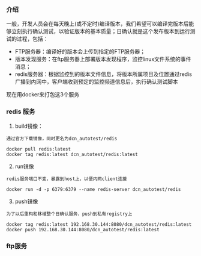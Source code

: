 ### 介绍

  一般，开发人员会在每天晚上(或不定时)编译版本，我们希望可以编译完版本后能够立刻执行确认测试，以验证版本的基本质量；日确认就是这个发布版本到运行测试的过程，包括：
  - FTP服务器：编译好的版本会上传到指定的FTP服务器；
  - 版本发现服务：在ftp服务器上部署版本发现程序，监控linux文件系统的事件消息；
  - redis服务器：根据监控到的版本文件信息，将版本所属项目及位置通过redis广播到内网中，客户端收到预定的监控频道信息后，执行确认测试脚本
  
  现在用docker来打包这3个服务
  
### redis 服务
  
  1. build镜像：
  
    通过官方下载镜像，同时更名为dcn_autotest/redis
```shell
docker pull redis:latest
docker tag redis:latest dcn_autotest/redis:latest
```
  
  2. run镜像
  
    redis服务端口不变，暴露到host上，以便内网client连接  
```shell
docker run -d -p 6379:6379 --name redis-server dcn_autotest/redis
```

  3. push镜像
  
    为了以后重构和移植整个日确认服务，push到私有registry上
```shell
docker tag redis:latest 192.168.30.144:8080/dcn_autotest/redis:latest
docker push 192.168.30.144:8080/dcn_autotest/redis:latest
```

### ftp服务

  
